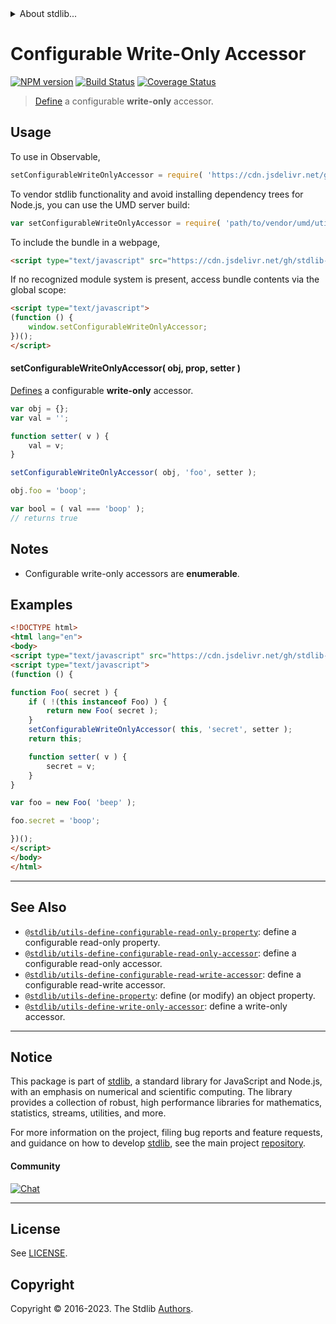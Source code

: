 <!--

@license Apache-2.0

Copyright (c) 2019 The Stdlib Authors.

Licensed under the Apache License, Version 2.0 (the "License");
you may not use this file except in compliance with the License.
You may obtain a copy of the License at

   http://www.apache.org/licenses/LICENSE-2.0

Unless required by applicable law or agreed to in writing, software
distributed under the License is distributed on an "AS IS" BASIS,
WITHOUT WARRANTIES OR CONDITIONS OF ANY KIND, either express or implied.
See the License for the specific language governing permissions and
limitations under the License.

-->


<details>
  <summary>
    About stdlib...
  </summary>
  <p>We believe in a future in which the web is a preferred environment for numerical computation. To help realize this future, we've built stdlib. stdlib is a standard library, with an emphasis on numerical and scientific computation, written in JavaScript (and C) for execution in browsers and in Node.js.</p>
  <p>The library is fully decomposable, being architected in such a way that you can swap out and mix and match APIs and functionality to cater to your exact preferences and use cases.</p>
  <p>When you use stdlib, you can be absolutely certain that you are using the most thorough, rigorous, well-written, studied, documented, tested, measured, and high-quality code out there.</p>
  <p>To join us in bringing numerical computing to the web, get started by checking us out on <a href="https://github.com/stdlib-js/stdlib">GitHub</a>, and please consider <a href="https://opencollective.com/stdlib">financially supporting stdlib</a>. We greatly appreciate your continued support!</p>
</details>

# Configurable Write-Only Accessor

[![NPM version][npm-image]][npm-url] [![Build Status][test-image]][test-url] [![Coverage Status][coverage-image]][coverage-url] <!-- [![dependencies][dependencies-image]][dependencies-url] -->

> [Define][@stdlib/utils/define-property] a configurable **write-only** accessor.



<section class="usage">

## Usage

<!-- eslint-disable id-length -->

To use in Observable,

```javascript
setConfigurableWriteOnlyAccessor = require( 'https://cdn.jsdelivr.net/gh/stdlib-js/utils-define-configurable-write-only-accessor@umd/browser.js' )
```

To vendor stdlib functionality and avoid installing dependency trees for Node.js, you can use the UMD server build:

```javascript
var setConfigurableWriteOnlyAccessor = require( 'path/to/vendor/umd/utils-define-configurable-write-only-accessor/index.js' )
```

To include the bundle in a webpage,

```html
<script type="text/javascript" src="https://cdn.jsdelivr.net/gh/stdlib-js/utils-define-configurable-write-only-accessor@umd/browser.js"></script>
```

If no recognized module system is present, access bundle contents via the global scope:

```html
<script type="text/javascript">
(function () {
    window.setConfigurableWriteOnlyAccessor;
})();
</script>
```

#### setConfigurableWriteOnlyAccessor( obj, prop, setter )

[Defines][@stdlib/utils/define-property] a configurable **write-only** accessor.

<!-- eslint-disable id-length -->

```javascript
var obj = {};
var val = '';

function setter( v ) {
    val = v;
}

setConfigurableWriteOnlyAccessor( obj, 'foo', setter );

obj.foo = 'boop';

var bool = ( val === 'boop' );
// returns true
```

</section>

<!-- /.usage -->

<section class="notes">

## Notes

-   Configurable write-only accessors are **enumerable**.

</section>

<!-- /.notes -->

<section class="examples">

## Examples

<!-- eslint-disable id-length -->

<!-- eslint no-undef: "error" -->

```html
<!DOCTYPE html>
<html lang="en">
<body>
<script type="text/javascript" src="https://cdn.jsdelivr.net/gh/stdlib-js/utils-define-configurable-write-only-accessor@umd/browser.js"></script>
<script type="text/javascript">
(function () {

function Foo( secret ) {
    if ( !(this instanceof Foo) ) {
        return new Foo( secret );
    }
    setConfigurableWriteOnlyAccessor( this, 'secret', setter );
    return this;

    function setter( v ) {
        secret = v;
    }
}

var foo = new Foo( 'beep' );

foo.secret = 'boop';

})();
</script>
</body>
</html>
```

</section>

<!-- /.examples -->

<!-- Section for related `stdlib` packages. Do not manually edit this section, as it is automatically populated. -->

<section class="related">

* * *

## See Also

-   <span class="package-name">[`@stdlib/utils-define-configurable-read-only-property`][@stdlib/utils/define-configurable-read-only-property]</span><span class="delimiter">: </span><span class="description">define a configurable read-only property.</span>
-   <span class="package-name">[`@stdlib/utils-define-configurable-read-only-accessor`][@stdlib/utils/define-configurable-read-only-accessor]</span><span class="delimiter">: </span><span class="description">define a configurable read-only accessor.</span>
-   <span class="package-name">[`@stdlib/utils-define-configurable-read-write-accessor`][@stdlib/utils/define-configurable-read-write-accessor]</span><span class="delimiter">: </span><span class="description">define a configurable read-write accessor.</span>
-   <span class="package-name">[`@stdlib/utils-define-property`][@stdlib/utils/define-property]</span><span class="delimiter">: </span><span class="description">define (or modify) an object property.</span>
-   <span class="package-name">[`@stdlib/utils-define-write-only-accessor`][@stdlib/utils/define-write-only-accessor]</span><span class="delimiter">: </span><span class="description">define a write-only accessor.</span>

</section>

<!-- /.related -->

<!-- Section for all links. Make sure to keep an empty line after the `section` element and another before the `/section` close. -->


<section class="main-repo" >

* * *

## Notice

This package is part of [stdlib][stdlib], a standard library for JavaScript and Node.js, with an emphasis on numerical and scientific computing. The library provides a collection of robust, high performance libraries for mathematics, statistics, streams, utilities, and more.

For more information on the project, filing bug reports and feature requests, and guidance on how to develop [stdlib][stdlib], see the main project [repository][stdlib].

#### Community

[![Chat][chat-image]][chat-url]

---

## License

See [LICENSE][stdlib-license].


## Copyright

Copyright &copy; 2016-2023. The Stdlib [Authors][stdlib-authors].

</section>

<!-- /.stdlib -->

<!-- Section for all links. Make sure to keep an empty line after the `section` element and another before the `/section` close. -->

<section class="links">

[npm-image]: http://img.shields.io/npm/v/@stdlib/utils-define-configurable-write-only-accessor.svg
[npm-url]: https://npmjs.org/package/@stdlib/utils-define-configurable-write-only-accessor

[test-image]: https://github.com/stdlib-js/utils-define-configurable-write-only-accessor/actions/workflows/test.yml/badge.svg?branch=v0.1.0
[test-url]: https://github.com/stdlib-js/utils-define-configurable-write-only-accessor/actions/workflows/test.yml?query=branch:v0.1.0

[coverage-image]: https://img.shields.io/codecov/c/github/stdlib-js/utils-define-configurable-write-only-accessor/main.svg
[coverage-url]: https://codecov.io/github/stdlib-js/utils-define-configurable-write-only-accessor?branch=main

<!--

[dependencies-image]: https://img.shields.io/david/stdlib-js/utils-define-configurable-write-only-accessor.svg
[dependencies-url]: https://david-dm.org/stdlib-js/utils-define-configurable-write-only-accessor/main

-->

[chat-image]: https://img.shields.io/gitter/room/stdlib-js/stdlib.svg
[chat-url]: https://app.gitter.im/#/room/#stdlib-js_stdlib:gitter.im

[stdlib]: https://github.com/stdlib-js/stdlib

[stdlib-authors]: https://github.com/stdlib-js/stdlib/graphs/contributors

[umd]: https://github.com/umdjs/umd
[es-module]: https://developer.mozilla.org/en-US/docs/Web/JavaScript/Guide/Modules

[deno-url]: https://github.com/stdlib-js/utils-define-configurable-write-only-accessor/tree/deno
[umd-url]: https://github.com/stdlib-js/utils-define-configurable-write-only-accessor/tree/umd
[esm-url]: https://github.com/stdlib-js/utils-define-configurable-write-only-accessor/tree/esm
[branches-url]: https://github.com/stdlib-js/utils-define-configurable-write-only-accessor/blob/main/branches.md

[stdlib-license]: https://raw.githubusercontent.com/stdlib-js/utils-define-configurable-write-only-accessor/main/LICENSE

<!-- <related-links> -->

[@stdlib/utils/define-configurable-read-only-property]: https://github.com/stdlib-js/utils-define-configurable-read-only-property/tree/umd

[@stdlib/utils/define-configurable-read-only-accessor]: https://github.com/stdlib-js/utils-define-configurable-read-only-accessor/tree/umd

[@stdlib/utils/define-configurable-read-write-accessor]: https://github.com/stdlib-js/utils-define-configurable-read-write-accessor/tree/umd

[@stdlib/utils/define-property]: https://github.com/stdlib-js/utils-define-property/tree/umd

[@stdlib/utils/define-write-only-accessor]: https://github.com/stdlib-js/utils-define-write-only-accessor/tree/umd

<!-- </related-links> -->

</section>

<!-- /.links -->
